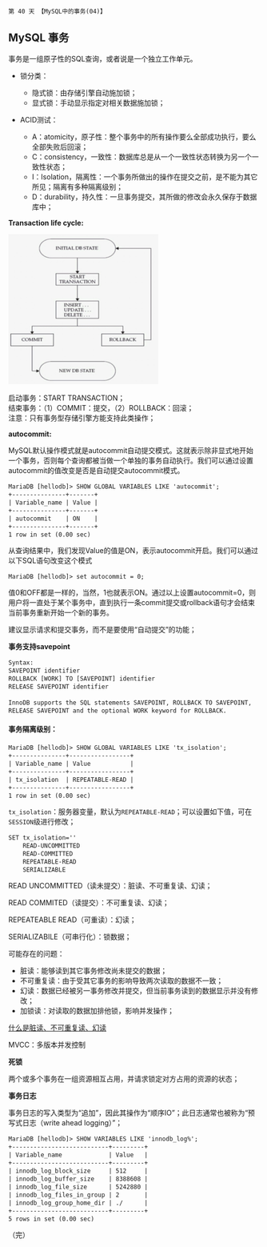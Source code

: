 
    第 40 天 【MySQL中的事务(04)】

## MySQL 事务

事务是一组原子性的SQL查询，或者说是一个独立工作单元。

- 锁分类：
    + 隐式锁：由存储引擎自动施加锁；
    + 显式锁：手动显示指定对相关数据施加锁；

- ACID测试：
    + A：atomicity，原子性：整个事务中的所有操作要么全部成功执行，要么全部失败后回滚；
    + C：consistency，一致性：数据库总是从一个一致性状态转换为另一个一致性状态；
    + I：Isolation，隔离性：一个事务所做出的操作在提交之前，是不能为其它所见；隔离有多种隔离级别；
    + D：durability，持久性：一旦事务提交，其所做的修改会永久保存于数据库中；

**Transaction life cycle:**

<img src="images/mysql_transcation_lifecycle.png" height="300" width="300">

启动事务：START TRANSACTION；<br>
结束事务：（1）COMMIT：提交，（2）ROLLBACK：回滚；<br>
注意：只有事务型存储引擎方能支持此类操作；

**autocommit:**

MySQL默认操作模式就是autocommit自动提交模式。这就表示除非显式地开始一个事务，否则每个查询都被当做一个单独的事务自动执行。我们可以通过设置autocommit的值改变是否是自动提交autocommit模式。
```
MariaDB [hellodb]> SHOW GLOBAL VARIABLES LIKE 'autocommit';
+---------------+-------+
| Variable_name | Value |
+---------------+-------+
| autocommit    | ON    |
+---------------+-------+
1 row in set (0.00 sec)
```
从查询结果中，我们发现Value的值是ON，表示autocommit开启。我们可以通过以下SQL语句改变这个模式
```
MariaDB [hellodb]> set autocommit = 0;
```
值0和OFF都是一样的，当然，1也就表示ON。通过以上设置autocommit=0，则用户将一直处于某个事务中，直到执行一条commit提交或rollback语句才会结束当前事务重新开始一个新的事务。

建议显示请求和提交事务，而不是要使用“自动提交”的功能；

**事务支持savepoint**

```
Syntax:
SAVEPOINT identifier
ROLLBACK [WORK] TO [SAVEPOINT] identifier
RELEASE SAVEPOINT identifier

InnoDB supports the SQL statements SAVEPOINT, ROLLBACK TO SAVEPOINT,
RELEASE SAVEPOINT and the optional WORK keyword for ROLLBACK.
```


#### 事务隔离级别：
```
MariaDB [hellodb]> SHOW GLOBAL VARIABLES LIKE 'tx_isolation';
+---------------+-----------------+
| Variable_name | Value           |
+---------------+-----------------+
| tx_isolation  | REPEATABLE-READ |
+---------------+-----------------+
1 row in set (0.00 sec)
```

`tx_isolation`：服务器变量，默认为`REPEATABLE-READ`；可以设置如下值，可在`SESSION`级进行修改；
```
SET tx_isolation=''
    READ-UNCOMMITTED
    READ-COMMITTED
    REPEATABLE-READ
    SERIALIZABLE
```

READ UNCOMMITTED（读未提交）：脏读、不可重复读、幻读；

READ COMMITED（读提交）：不可重复读、幻读；

REPEATEABLE READ（可重读）：幻读；

SERIALIZABILE（可串行化）：锁数据；

可能存在的问题：

- 脏读：能够读到其它事务修改尚未提交的数据；
- 不可重复读：由于受其它事务的影响导致两次读取的数据不一致；
- 幻读：数据已经被另一事务修改并提交，但当前事务读到的数据显示并没有修改；
- 加锁读：对读取的数据加排他锁，影响并发操作；

[什么是脏读、不可重复读、幻读](http://www.cnblogs.com/phoebus0501/archive/2011/02/28/1966709.html)

MVCC：多版本并发控制

**死锁**

两个或多个事务在一组资源相互占用，并请求锁定对方占用的资源的状态；

**事务日志** 

事务日志的写入类型为“追加”，因此其操作为“顺序IO”；此日志通常也被称为“预写式日志（write ahead logging）”；
```
MariaDB [hellodb]> SHOW VARIABLES LIKE 'innodb_log%';
+---------------------------+---------+
| Variable_name             | Value   |
+---------------------------+---------+
| innodb_log_block_size     | 512     |
| innodb_log_buffer_size    | 8388608 |
| innodb_log_file_size      | 5242880 |
| innodb_log_files_in_group | 2       |
| innodb_log_group_home_dir | ./      |
+---------------------------+---------+
5 rows in set (0.00 sec)
```

（完）
